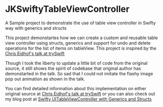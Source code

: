 # JKSwiftyTableViewController
A Sample project to demonstrate the use of table view controller in Swifty way with generics and structs

This project demonstartes how we can create a custom and reusable table view controller using structs, generics and support for undo and delete
operations for the list of items on tableView. This project is inspired by the [Chris Eidhof's talk at trySwift](https://realm.io/news/tryswift-chris-eidhof-table-view-controllers-swift/)

Though I took the liberty to update a little bit of code from the original source, it still shows the spirit of codebase that original author
has demonstarted in the talk. So sad that I could not imitate the flashy image pop out animation as shown in the talk. 

You can find detailed information about this implementation on either original source at [Chris Eidhof's talk at trySwift](https://realm.io/news/tryswift-chris-eidhof-table-view-controllers-swift/) or you can also check out my blog post at [Swifty UITableViewController with Generics and Structs](https://jayeshkawli.ghost.io/swifty-uitableviewcontroller-with-generics-and-structs/)

